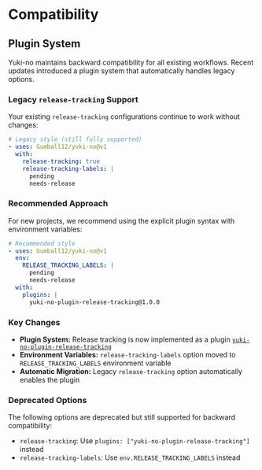 # Compatibility

## Plugin System

Yuki-no maintains backward compatibility for all existing workflows. Recent updates introduced a plugin system that automatically handles legacy options.

### Legacy `release-tracking` Support

Your existing `release-tracking` configurations continue to work without changes:

```yaml
# Legacy style (still fully supported)
- uses: Gumball12/yuki-no@v1
  with:
    release-tracking: true
    release-tracking-labels: |
      pending
      needs-release
```

### Recommended Approach

For new projects, we recommend using the explicit plugin syntax with environment variables:

```yaml
# Recommended style
- uses: Gumball12/yuki-no@v1
  env:
    RELEASE_TRACKING_LABELS: |
      pending
      needs-release
  with:
    plugins: |
      yuki-no-plugin-release-tracking@1.0.0
```

### Key Changes

- **Plugin System:** Release tracking is now implemented as a plugin [`yuki-no-plugin-release-tracking`](../packages/release-tracking/)
- **Environment Variables:** `release-tracking-labels` option moved to `RELEASE_TRACKING_LABELS` environment variable
- **Automatic Migration:** Legacy `release-tracking` option automatically enables the plugin

### Deprecated Options

The following options are deprecated but still supported for backward compatibility:

- `release-tracking`: Use `plugins: ["yuki-no-plugin-release-tracking"]` instead
- `release-tracking-labels`: Use `env.RELEASE_TRACKING_LABELS` instead
